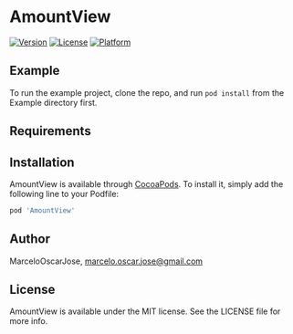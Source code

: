 # AmountView

[![Version](https://img.shields.io/cocoapods/v/AmountView.svg?style=flat)](https://cocoapods.org/pods/AmountView)
[![License](https://img.shields.io/cocoapods/l/AmountView.svg?style=flat)](https://cocoapods.org/pods/AmountView)
[![Platform](https://img.shields.io/cocoapods/p/AmountView.svg?style=flat)](https://cocoapods.org/pods/AmountView)

## Example

To run the example project, clone the repo, and run `pod install` from the Example directory first.

## Requirements

## Installation

AmountView is available through [CocoaPods](https://cocoapods.org). To install
it, simply add the following line to your Podfile:

```ruby
pod 'AmountView'
```

## Author

MarceloOscarJose, marcelo.oscar.jose@gmail.com

## License

AmountView is available under the MIT license. See the LICENSE file for more info.

